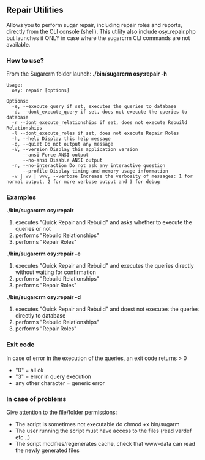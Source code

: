 ## Repair Utilities
Allows you to perform sugar repair, including repair roles and reports, directly from the CLI console (shell). This utility also include osy_repair.php but launches it ONLY in case where the sugarcrm CLI commands are not available.

### How to use?
From the Sugarcrm folder launch:
**./bin/sugarcrm osy:repair -h**
  
```
Usage:
  osy: repair [options]
 
Options:
  -e, --execute_query if set, executes the queries to database
  -d, --dont_execute_query if set, does not execute the queries to database
  -r --dont_execute_relationships if set, does not execute Rebuild Relationships
  -l --dont_execute_roles if set, does not execute Repair Roles
  -h, --help Display this help message
  -q, --quiet Do not output any message
  -V, --version Display this application version
      --ansi Force ANSI output
      --no-ansi Disable ANSI output
  -n, --no-interaction Do not ask any interactive question
      --profile Display timing and memory usage information
  -v | vv | vvv, --verbose Increase the verbosity of messages: 1 for normal output, 2 for more verbose output and 3 for debug
```

### Examples
**./bin/sugarcrm osy:repair**
1. executes "Quick Repair and Rebuild" and asks whether to execute the queries or not
1. performs "Rebuild Relationships"
1. performs "Repair Roles"

**./bin/sugarcrm osy:repair -e**
1. executes "Quick Repair and Rebuild" and executes the queries directly without waiting for confirmation
1. performs "Rebuild Relationships"
1. performs "Repair Roles"

**./bin/sugarcrm osy:repair -d**
1. executes "Quick Repair and Rebuild" and doest not executes the queries directly to database
1. performs "Rebuild Relationships"
1. performs "Repair Roles"


### Exit code
In case of error in the execution of the queries, an exit code returns > 0
- "0" = all ok
- "3" = error in query execution
- any other character = generic error

### In case of problems
Give attention to the file/folder permissions:
- The script is sometimes not executable do chmod +x bin/sugarm
- The user running the script must have access to the files (read vardef etc ..)
- The script modifies/regenerates cache, check that www-data can read the newly generated files
